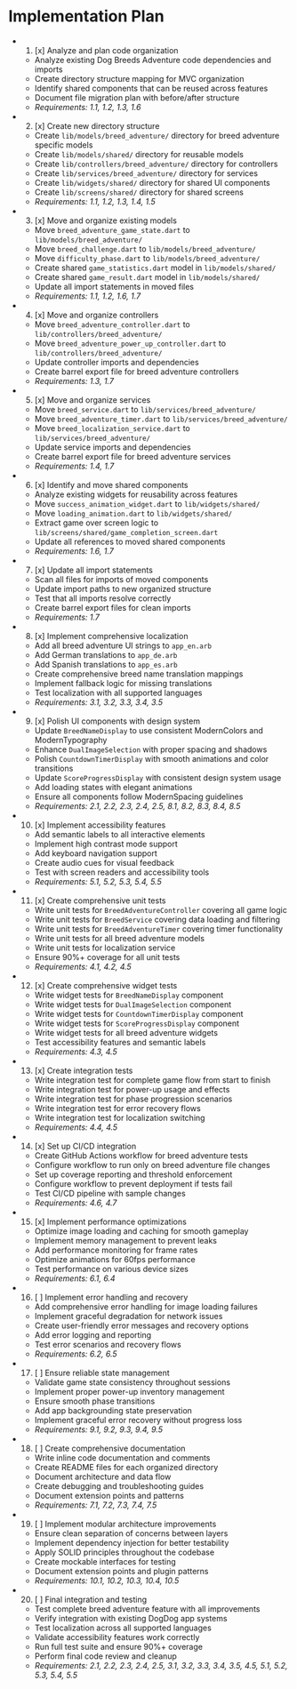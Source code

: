 # Implementation Plan

-
  1. [x] Analyze and plan code organization
  - Analyze existing Dog Breeds Adventure code dependencies and imports
  - Create directory structure mapping for MVC organization
  - Identify shared components that can be reused across features
  - Document file migration plan with before/after structure
  - _Requirements: 1.1, 1.2, 1.3, 1.6_

-
  2. [x] Create new directory structure
  - Create `lib/models/breed_adventure/` directory for breed adventure specific
    models
  - Create `lib/models/shared/` directory for reusable models
  - Create `lib/controllers/breed_adventure/` directory for controllers
  - Create `lib/services/breed_adventure/` directory for services
  - Create `lib/widgets/shared/` directory for shared UI components
  - Create `lib/screens/shared/` directory for shared screens
  - _Requirements: 1.1, 1.2, 1.3, 1.4, 1.5_

-
  3. [x] Move and organize existing models
  - Move `breed_adventure_game_state.dart` to `lib/models/breed_adventure/`
  - Move `breed_challenge.dart` to `lib/models/breed_adventure/`
  - Move `difficulty_phase.dart` to `lib/models/breed_adventure/`
  - Create shared `game_statistics.dart` model in `lib/models/shared/`
  - Create shared `game_result.dart` model in `lib/models/shared/`
  - Update all import statements in moved files
  - _Requirements: 1.1, 1.2, 1.6, 1.7_

-
  4. [x] Move and organize controllers
  - Move `breed_adventure_controller.dart` to `lib/controllers/breed_adventure/`
  - Move `breed_adventure_power_up_controller.dart` to
    `lib/controllers/breed_adventure/`
  - Update controller imports and dependencies
  - Create barrel export file for breed adventure controllers
  - _Requirements: 1.3, 1.7_

-
  5. [x] Move and organize services
  - Move `breed_service.dart` to `lib/services/breed_adventure/`
  - Move `breed_adventure_timer.dart` to `lib/services/breed_adventure/`
  - Move `breed_localization_service.dart` to `lib/services/breed_adventure/`
  - Update service imports and dependencies
  - Create barrel export file for breed adventure services
  - _Requirements: 1.4, 1.7_

-
  6. [x] Identify and move shared components
  - Analyze existing widgets for reusability across features
  - Move `success_animation_widget.dart` to `lib/widgets/shared/`
  - Move `loading_animation.dart` to `lib/widgets/shared/`
  - Extract game over screen logic to
    `lib/screens/shared/game_completion_screen.dart`
  - Update all references to moved shared components
  - _Requirements: 1.6, 1.7_

-
  7. [x] Update all import statements
  - Scan all files for imports of moved components
  - Update import paths to new organized structure
  - Test that all imports resolve correctly
  - Create barrel export files for clean imports
  - _Requirements: 1.7_

-
  8. [x] Implement comprehensive localization
  - Add all breed adventure UI strings to `app_en.arb`
  - Add German translations to `app_de.arb`
  - Add Spanish translations to `app_es.arb`
  - Create comprehensive breed name translation mappings
  - Implement fallback logic for missing translations
  - Test localization with all supported languages
  - _Requirements: 3.1, 3.2, 3.3, 3.4, 3.5_

-
  9. [x] Polish UI components with design system
  - Update `BreedNameDisplay` to use consistent ModernColors and
    ModernTypography
  - Enhance `DualImageSelection` with proper spacing and shadows
  - Polish `CountdownTimerDisplay` with smooth animations and color transitions
  - Update `ScoreProgressDisplay` with consistent design system usage
  - Add loading states with elegant animations
  - Ensure all components follow ModernSpacing guidelines
  - _Requirements: 2.1, 2.2, 2.3, 2.4, 2.5, 8.1, 8.2, 8.3, 8.4, 8.5_

-
  10. [x] Implement accessibility features
  - Add semantic labels to all interactive elements
  - Implement high contrast mode support
  - Add keyboard navigation support
  - Create audio cues for visual feedback
  - Test with screen readers and accessibility tools
  - _Requirements: 5.1, 5.2, 5.3, 5.4, 5.5_

-
  11. [x] Create comprehensive unit tests
  - Write unit tests for `BreedAdventureController` covering all game logic
  - Write unit tests for `BreedService` covering data loading and filtering
  - Write unit tests for `BreedAdventureTimer` covering timer functionality
  - Write unit tests for all breed adventure models
  - Write unit tests for localization service
  - Ensure 90%+ coverage for all unit tests
  - _Requirements: 4.1, 4.2, 4.5_

-
  12. [x] Create comprehensive widget tests
  - Write widget tests for `BreedNameDisplay` component
  - Write widget tests for `DualImageSelection` component
  - Write widget tests for `CountdownTimerDisplay` component
  - Write widget tests for `ScoreProgressDisplay` component
  - Write widget tests for all breed adventure widgets
  - Test accessibility features and semantic labels
  - _Requirements: 4.3, 4.5_

-
  13. [x] Create integration tests
  - Write integration test for complete game flow from start to finish
  - Write integration test for power-up usage and effects
  - Write integration test for phase progression scenarios
  - Write integration test for error recovery flows
  - Write integration test for localization switching
  - _Requirements: 4.4, 4.5_

-
  14. [x] Set up CI/CD integration
  - Create GitHub Actions workflow for breed adventure tests
  - Configure workflow to run only on breed adventure file changes
  - Set up coverage reporting and threshold enforcement
  - Configure workflow to prevent deployment if tests fail
  - Test CI/CD pipeline with sample changes
  - _Requirements: 4.6, 4.7_

-
  15. [x] Implement performance optimizations
  - Optimize image loading and caching for smooth gameplay
  - Implement memory management to prevent leaks
  - Add performance monitoring for frame rates
  - Optimize animations for 60fps performance
  - Test performance on various device sizes
  - _Requirements: 6.1, 6.4_

-
  16. [ ] Implement error handling and recovery
  - Add comprehensive error handling for image loading failures
  - Implement graceful degradation for network issues
  - Create user-friendly error messages and recovery options
  - Add error logging and reporting
  - Test error scenarios and recovery flows
  - _Requirements: 6.2, 6.5_

-
  17. [ ] Ensure reliable state management
  - Validate game state consistency throughout sessions
  - Implement proper power-up inventory management
  - Ensure smooth phase transitions
  - Add app backgrounding state preservation
  - Implement graceful error recovery without progress loss
  - _Requirements: 9.1, 9.2, 9.3, 9.4, 9.5_

-
  18. [ ] Create comprehensive documentation
  - Write inline code documentation and comments
  - Create README files for each organized directory
  - Document architecture and data flow
  - Create debugging and troubleshooting guides
  - Document extension points and patterns
  - _Requirements: 7.1, 7.2, 7.3, 7.4, 7.5_

-
  19. [ ] Implement modular architecture improvements
  - Ensure clean separation of concerns between layers
  - Implement dependency injection for better testability
  - Apply SOLID principles throughout the codebase
  - Create mockable interfaces for testing
  - Document extension points and plugin patterns
  - _Requirements: 10.1, 10.2, 10.3, 10.4, 10.5_

-
  20. [ ] Final integration and testing
  - Test complete breed adventure feature with all improvements
  - Verify integration with existing DogDog app systems
  - Test localization across all supported languages
  - Validate accessibility features work correctly
  - Run full test suite and ensure 90%+ coverage
  - Perform final code review and cleanup
  - _Requirements: 2.1, 2.2, 2.3, 2.4, 2.5, 3.1, 3.2, 3.3, 3.4, 3.5, 4.5, 5.1,
    5.2, 5.3, 5.4, 5.5_
